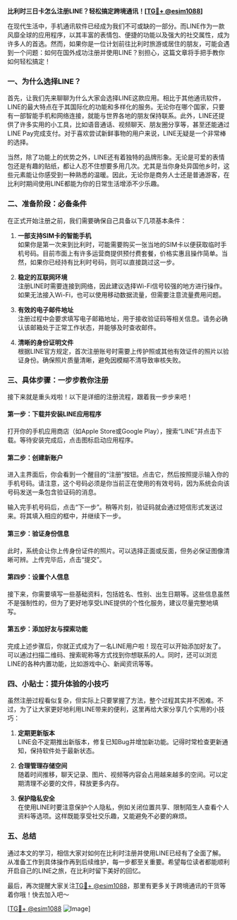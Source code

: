 **比利时三日卡怎么注册LINE？轻松搞定跨境通讯！[[TG💪+ @esim1088](https://t.me/s/esim1088)]**

在现代生活中，手机通讯软件已经成为我们不可或缺的一部分。而LINE作为一款风靡全球的应用程序，以其丰富的表情包、便捷的功能以及强大的社交属性，成为许多人的首选。然而，如果你是一位计划前往比利时旅游或居住的朋友，可能会遇到一个问题：如何在国外成功注册并使用LINE？别担心，这篇文章将手把手教你如何轻松搞定！

### 一、为什么选择LINE？

首先，让我们先来聊聊为什么大家会选择LINE这款应用。相比于其他通讯软件，LINE的最大特点在于其国际化的功能和多样化的服务。无论你在哪个国家，只要有一部智能手机和网络连接，就能与世界各地的朋友保持联系。此外，LINE还提供了许多实用的小工具，比如语音通话、视频聊天、朋友圈分享等，甚至还能通过LINE Pay完成支付。对于喜欢尝试新鲜事物的用户来说，LINE无疑是一个非常棒的选择。

当然，除了功能上的优势之外，LINE还有着独特的品牌形象。无论是可爱的表情包还是有趣的贴纸，都让人忍不住想要多用几次。尤其是当你身处异国他乡时，这些元素能让你感受到一种熟悉的温暖。因此，无论你是商务人士还是普通游客，在比利时期间使用LINE都能为你的日常生活增添不少乐趣。

### 二、准备阶段：必备条件

在正式开始注册之前，我们需要确保自己具备以下几项基本条件：

1. **一部支持SIM卡的智能手机**  
   如果你是第一次来到比利时，可能需要购买一张当地的SIM卡以便获取临时手机号码。目前市面上有许多运营商提供预付费套餐，价格实惠且操作简单。当然，如果你已经持有比利时号码，则可以直接跳过这一步。

2. **稳定的互联网环境**  
   注册LINE时需要连接到网络，因此建议选择Wi-Fi信号较强的地方进行操作。如果无法接入Wi-Fi，也可以使用移动数据流量，但需要注意流量费用问题。

3. **有效的电子邮件地址**  
   注册过程中会要求填写电子邮箱地址，用于接收验证码等相关信息。请务必确认该邮箱处于正常工作状态，并能够及时查收邮件。

4. **清晰的身份证明文件**  
   根据LINE官方规定，首次注册账号时需要上传护照或其他有效证件的照片以验证身份。确保照片质量清晰，避免因模糊不清导致审核失败。

### 三、具体步骤：一步步教你注册

接下来就是重头戏啦！以下是详细的注册流程，跟着我一步步来吧！

#### 第一步：下载并安装LINE应用程序
打开你的手机应用商店（如Apple Store或Google Play），搜索“LINE”并点击下载。等待安装完成后，点击图标启动应用程序。

#### 第二步：创建新账户
进入主界面后，你会看到一个醒目的“注册”按钮。点击它，然后按照提示输入你的手机号码。请注意，这个号码必须是你当前正在使用的有效号码，因为系统会向该号码发送一条包含验证码的消息。

输入完手机号码后，点击“下一步”。稍等片刻，验证码就会通过短信形式发送过来。将其填入相应的框中，并继续下一步。

#### 第三步：验证身份信息
此时，系统会让你上传身份证件的照片。可以选择正面或反面，但务必保证图像清晰可辨。上传完毕后，点击“提交”。

#### 第四步：设置个人信息
接下来，你需要填写一些基础资料，包括姓名、性别、出生日期等。这些信息虽然不是强制性的，但为了更好地享受LINE提供的个性化服务，建议尽量完整地填写。

#### 第五步：添加好友与探索功能
完成上述步骤后，你就正式成为了一名LINE用户啦！现在可以开始添加好友了。可以通过扫描二维码、搜索昵称等方式找到你想联系的人。同时，还可以浏览LINE的各种内置功能，比如游戏中心、新闻资讯等等。

### 四、小贴士：提升体验的小技巧

虽然注册过程看似复杂，但实际上只要掌握了方法，整个过程其实并不困难。不过，为了让大家更好地利用LINE带来的便利，这里再给大家分享几个实用的小技巧：

1. **定期更新版本**  
   LINE会不定期推出新版本，修复已知Bug并增加新功能。记得时常检查更新通知，保持软件处于最新状态。

2. **合理管理存储空间**  
   随着时间推移，聊天记录、图片、视频等内容会占用越来越多的空间。可以定期清理不必要的文件，释放更多内存。

3. **保护隐私安全**  
   在使用LINE时要注意保护个人隐私，例如关闭位置共享、限制陌生人查看个人资料等选项。这样既能享受社交乐趣，又能避免不必要的麻烦。

### 五、总结

通过本文的学习，相信大家对如何在比利时注册并使用LINE已经有了全面了解。从准备工作到具体操作再到后续维护，每一步都至关重要。希望每位读者都能顺利开启自己的LINE之旅，在比利时留下美好的回忆。

最后，再次提醒大家关注[TG💪+ @esim1088](https://t.me/s/esim1088)，那里有更多关于跨境通讯的干货等着你哦！快去加入吧～

[[TG💪+ @esim1088](https://t.me/s/esim1088) ![Image](https://i.postimg.cc/4NQfJmqS/Snipaste-2025-05-13-00-14-12.png)]